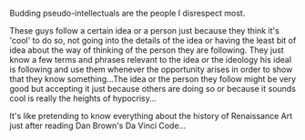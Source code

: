 Budding pseudo-intellectuals are the people I disrespect most.

These guys follow a certain idea or a person just because they think it's 'cool' to do so, not going into the details of the idea or having the least bit of idea about the way of thinking of the person they are following. They just know a few terms and phrases relevant to the idea or the ideology his ideal is following and use them whenever the opportunity arises in order to show that they know something...The idea or the person they follow might be very good but accepting it just because others are doing so or because it sounds cool is really the heights of hypocrisy... 

It's like pretending to know everything about the history of Renaissance Art just after reading Dan Brown's Da Vinci Code...
